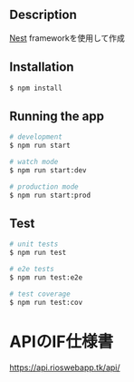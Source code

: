 
## Description

[Nest](https://github.com/nestjs/nest) frameworkを使用して作成

## Installation

```bash
$ npm install
```

## Running the app

```bash
# development
$ npm run start

# watch mode
$ npm run start:dev

# production mode
$ npm run start:prod
```

## Test

```bash
# unit tests
$ npm run test

# e2e tests
$ npm run test:e2e

# test coverage
$ npm run test:cov
```


# APIのIF仕様書
https://api.rioswebapp.tk/api/
